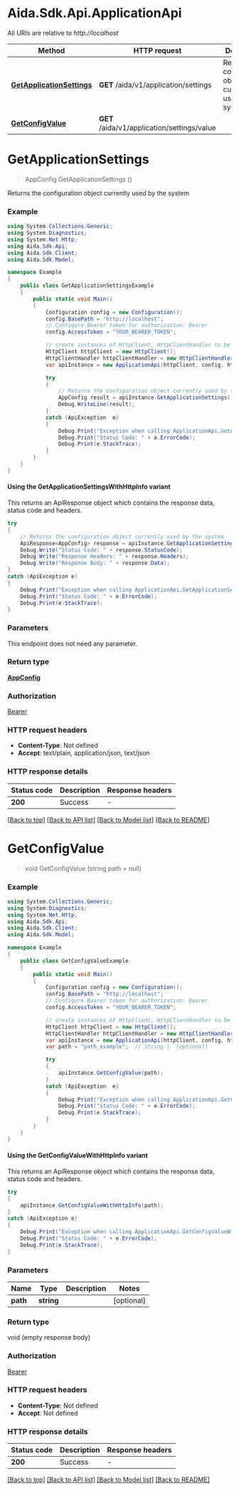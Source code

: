 # Aida.Sdk.Api.ApplicationApi

All URIs are relative to *http://localhost*

| Method | HTTP request | Description |
|--------|--------------|-------------|
| [**GetApplicationSettings**](ApplicationApi.md#getapplicationsettings) | **GET** /aida/v1/application/settings | Returns the configuration object currently used by the system |
| [**GetConfigValue**](ApplicationApi.md#getconfigvalue) | **GET** /aida/v1/application/settings/value |  |

<a id="getapplicationsettings"></a>
# **GetApplicationSettings**
> AppConfig GetApplicationSettings ()

Returns the configuration object currently used by the system

### Example
```csharp
using System.Collections.Generic;
using System.Diagnostics;
using System.Net.Http;
using Aida.Sdk.Api;
using Aida.Sdk.Client;
using Aida.Sdk.Model;

namespace Example
{
    public class GetApplicationSettingsExample
    {
        public static void Main()
        {
            Configuration config = new Configuration();
            config.BasePath = "http://localhost";
            // Configure Bearer token for authorization: Bearer
            config.AccessToken = "YOUR_BEARER_TOKEN";

            // create instances of HttpClient, HttpClientHandler to be reused later with different Api classes
            HttpClient httpClient = new HttpClient();
            HttpClientHandler httpClientHandler = new HttpClientHandler();
            var apiInstance = new ApplicationApi(httpClient, config, httpClientHandler);

            try
            {
                // Returns the configuration object currently used by the system
                AppConfig result = apiInstance.GetApplicationSettings();
                Debug.WriteLine(result);
            }
            catch (ApiException  e)
            {
                Debug.Print("Exception when calling ApplicationApi.GetApplicationSettings: " + e.Message);
                Debug.Print("Status Code: " + e.ErrorCode);
                Debug.Print(e.StackTrace);
            }
        }
    }
}
```

#### Using the GetApplicationSettingsWithHttpInfo variant
This returns an ApiResponse object which contains the response data, status code and headers.

```csharp
try
{
    // Returns the configuration object currently used by the system
    ApiResponse<AppConfig> response = apiInstance.GetApplicationSettingsWithHttpInfo();
    Debug.Write("Status Code: " + response.StatusCode);
    Debug.Write("Response Headers: " + response.Headers);
    Debug.Write("Response Body: " + response.Data);
}
catch (ApiException e)
{
    Debug.Print("Exception when calling ApplicationApi.GetApplicationSettingsWithHttpInfo: " + e.Message);
    Debug.Print("Status Code: " + e.ErrorCode);
    Debug.Print(e.StackTrace);
}
```

### Parameters
This endpoint does not need any parameter.
### Return type

[**AppConfig**](AppConfig.md)

### Authorization

[Bearer](../README.md#Bearer)

### HTTP request headers

 - **Content-Type**: Not defined
 - **Accept**: text/plain, application/json, text/json


### HTTP response details
| Status code | Description | Response headers |
|-------------|-------------|------------------|
| **200** | Success |  -  |

[[Back to top]](#) [[Back to API list]](../README.md#documentation-for-api-endpoints) [[Back to Model list]](../README.md#documentation-for-models) [[Back to README]](../README.md)

<a id="getconfigvalue"></a>
# **GetConfigValue**
> void GetConfigValue (string path = null)



### Example
```csharp
using System.Collections.Generic;
using System.Diagnostics;
using System.Net.Http;
using Aida.Sdk.Api;
using Aida.Sdk.Client;
using Aida.Sdk.Model;

namespace Example
{
    public class GetConfigValueExample
    {
        public static void Main()
        {
            Configuration config = new Configuration();
            config.BasePath = "http://localhost";
            // Configure Bearer token for authorization: Bearer
            config.AccessToken = "YOUR_BEARER_TOKEN";

            // create instances of HttpClient, HttpClientHandler to be reused later with different Api classes
            HttpClient httpClient = new HttpClient();
            HttpClientHandler httpClientHandler = new HttpClientHandler();
            var apiInstance = new ApplicationApi(httpClient, config, httpClientHandler);
            var path = "path_example";  // string |  (optional) 

            try
            {
                apiInstance.GetConfigValue(path);
            }
            catch (ApiException  e)
            {
                Debug.Print("Exception when calling ApplicationApi.GetConfigValue: " + e.Message);
                Debug.Print("Status Code: " + e.ErrorCode);
                Debug.Print(e.StackTrace);
            }
        }
    }
}
```

#### Using the GetConfigValueWithHttpInfo variant
This returns an ApiResponse object which contains the response data, status code and headers.

```csharp
try
{
    apiInstance.GetConfigValueWithHttpInfo(path);
}
catch (ApiException e)
{
    Debug.Print("Exception when calling ApplicationApi.GetConfigValueWithHttpInfo: " + e.Message);
    Debug.Print("Status Code: " + e.ErrorCode);
    Debug.Print(e.StackTrace);
}
```

### Parameters

| Name | Type | Description | Notes |
|------|------|-------------|-------|
| **path** | **string** |  | [optional]  |

### Return type

void (empty response body)

### Authorization

[Bearer](../README.md#Bearer)

### HTTP request headers

 - **Content-Type**: Not defined
 - **Accept**: Not defined


### HTTP response details
| Status code | Description | Response headers |
|-------------|-------------|------------------|
| **200** | Success |  -  |

[[Back to top]](#) [[Back to API list]](../README.md#documentation-for-api-endpoints) [[Back to Model list]](../README.md#documentation-for-models) [[Back to README]](../README.md)

